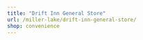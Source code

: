 ```yaml
---
title: "Drift Inn General Store"
url: /miller-lake/drift-inn-general-store/
shop: convenience
---
```

